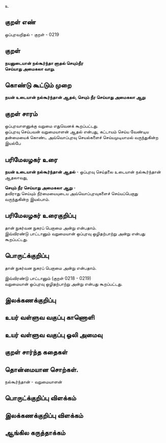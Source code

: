 உ

## குறள் எண் 

ஒப்புரவறிதல் - குறள் - 0219  

## குறள் 

**நயனுடையான் நல்கூர்ந்தா னாதல் செயும்நீர  
செய்யாது அமைகலா வாறு.** 

## கொண்டு கூட்டும் முறை

**நயன் உடையான் நல்கூர்ந்தான் ஆதல், செயும் நீர செய்யாது அமைகலா ஆறு** 

## குறள் சாரம் 

ஒப்புரவாளனுக்கு வறுமை எதுவெனக் கூறப்பட்டது.  
ஒப்புரவு செய்பவன் வறுமையாளன் ஆதல் என்பது, கட்டாயம் செய்ய வேண்டிய தன்மையைக் கொண்ட அவ்வொப்புரவு செயல்களைச் செய்யமுடியாமல் வருந்துகின்ற இயல்பே 

## பரிமேலழகர் உரை

**நயன் உடையான் நல்கூர்ந்தான் ஆதல்** - ஒப்புரவு செய்தலை உடையான் நல்கூர்ந்தான் ஆதலாவது,  

**செயும் நீர செய்யாது அமைகலா ஆறு** -  
தவிராது செய்யும் நீர்மையையுடைய அவ்வொப்புரவுகளைச் செய்யப்பெறாது  
வருந்துகின்ற இயல்பாம்.  

## பரிமேலழகர் உரைகுறிப்பு   

தான் நுகர்வன நுகரப் பெறாமை அன்று என்பதாம்.  
இவ்விரண்டு பாட்டானும் வறுமையான் ஒப்புரவு ஒழிதற்பாற்று அன்று என்பது கூறப்பட்டது.  

## பொருட்க்குறிப்பு 

தான் நுகர்வன நுகரப் பெறாமை அன்று என்பதாம்.  

இவ்விரண்டு பாட்டானும் (குறள் 0218 - 0219)  
வறுமையான் ஒப்புரவு ஒழிதற்பாற்று அன்று என்பது கூறப்பட்டது.  

## இலக்கணக்குறிப்பு  


## உயர் வள்ளுவ வகுப்பு காணொளி


## உயர் வள்ளுவ வகுப்பு ஒலி அமைவு 

 
## குறள் சார்ந்த கதைகள் 


## தொன்மையான சொற்கள்.  

நல்கூர்ந்தான் - வறுமையாளன் 

## பொருட்க்குறிப்பு விளக்கம்


## இலக்கணக்குறிப்பு விளக்கம்


## ஆங்கில கருத்தாக்கம் 


